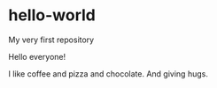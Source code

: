 # hello-world
My very first repository

Hello everyone!

I like coffee and pizza and chocolate. And giving hugs. 


